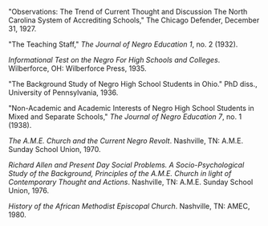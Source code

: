 "Observations: The Trend of Current Thought and Discussion The North Carolina System of Accrediting Schools," The Chicago Defender, December 31, 1927. 

"The Teaching Staff," *The Journal of Negro Education 1*, no. 2 (1932). 

*Informational Test on the Negro For High Schools and Colleges*. Wilberforce, OH: Wilberforce Press, 1935. 

"The Background Study of Negro High School Students in Ohio." PhD diss., University of Pennsylvania, 1936. 

"Non-Academic and Academic Interests of Negro High School Students in Mixed and Separate Schools," *The Journal of Negro Education 7*, no. 1 (1938). 

*The A.M.E. Church and the Current Negro Revolt*. Nashville, TN: A.M.E. Sunday School Union, 1970.

*Richard Allen and Present Day Social Problems. A Socio-Psychological Study of the Background, Principles of the A.M.E. Church in light of Contemporary Thought and Actions*. Nashville, TN: A.M.E. Sunday School Union, 1976. 

*History of the African Methodist Episcopal Church*. Nashville, TN: AMEC, 1980.

